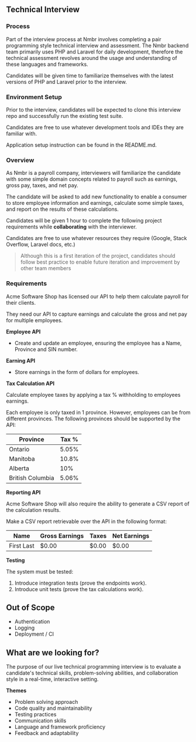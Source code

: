 ## Technical Interview

### Process

Part of the interview process at Nmbr involves completing a pair programming style technical interview and assessment. The Nmbr backend team primarily uses PHP and Laravel for daily development, therefore the technical assessment revolves around the usage and understanding of these languages and frameworks.

Candidates will be given time to familiarize themselves with the latest versions of PHP and Laravel prior to the interview.

### Environment Setup

Prior to the interview, candidates will be expected to clone this interview repo and successfully run the existing test suite.

Candidates are free to use whatever development tools and IDEs they are familiar with.

Application setup instruction can be found in the README.md.

### Overview

As Nmbr is a payroll company, interviewers will familiarize the candidate with some simple domain concepts related to payroll such as earnings, gross pay, taxes, and net pay.

The candidate will be asked to add new functionality to enable a consumer to store employee information and earnings, calculate some simple taxes, and report on the results of these calculations.

Candidates will be given 1 hour to complete the following project requirements while **collaborating** with the interviewer.

Candidates are free to use whatever resources they require (Google, Stack Overflow, Laravel docs, etc.)

> Although this is a first iteration of the project, candidates should follow best practice to enable future iteration and improvement by other team members 

### Requirements

Acme Software Shop has licensed our API to help them calculate payroll for their clients.

They need our API to capture earnings and calculate the gross and net pay for multiple employees.

**Employee API**

- Create and update an employee, ensuring the employee has a Name, Province and SIN number.

**Earning API**

- Store earnings in the form of dollars for employees.

**Tax Calculation API**

Calculate employee taxes by applying a tax % withholding to employees earnings.

Each employee is only taxed in 1 province. However, employees can be from different provinces. The following provinces should be supported by the API:

| Province | Tax % |
| --- | --- |
| Ontario | 5.05% |
| Manitoba | 10.8% |
| Alberta | 10% |
| British Columbia | 5.06% |

**Reporting API**

Acme Software Shop will also require the ability to generate a CSV report of the calculation results.

Make a CSV report retrievable over the API in the following format:

| Name | Gross Earnings | Taxes | Net Earnings |
| --- | --- | --- | --- |
| First Last | $0.00 | $0.00 | $0.00 |

**Testing**

The system must be tested:

1. Introduce integration tests (prove the endpoints work).
2. Introduce unit tests (prove the tax calculations work).

## Out of Scope

- Authentication
- Logging
- Deployment / CI

## What are we looking for?

The purpose of our live technical programming interview is to evaluate a candidate's technical skills, problem-solving abilities, and collaboration style in a real-time, interactive setting.

**Themes**
- Problem solving approach
- Code quality and maintainability 
- Testing practices
- Communication skills 
- Language and framework proficiency
- Feedback and adaptability

